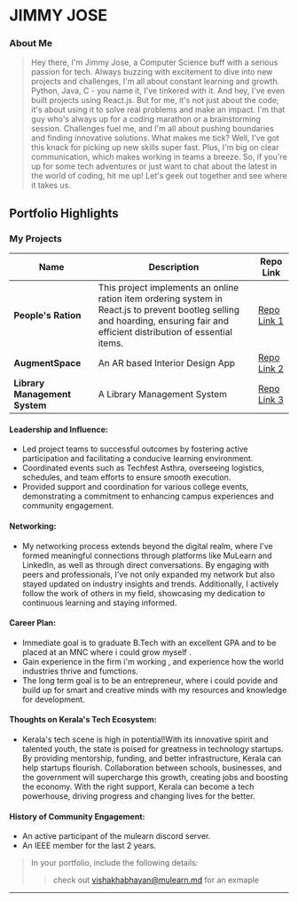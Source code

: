 # JIMMY JOSE 

### About Me

> Hey there, I'm Jimmy Jose, a Computer Science buff with a serious passion for tech. Always buzzing with excitement to dive into new projects and challenges, I'm all about constant learning and growth. 
Python, Java, C - you name it, I've tinkered with it. And hey, I've even built projects using React.js. But for me, it's not just about the code; it's about using it to solve real problems and make an impact.
I'm that guy who's always up for a coding marathon or a brainstorming session. Challenges fuel me, and I'm all about pushing boundaries and finding innovative solutions. 
What makes me tick? Well, I've got this knack for picking up new skills super fast. Plus, I'm big on clear communication, which makes working in teams a breeze.
So, if you're up for some tech adventures or just want to chat about the latest in the world of coding, hit me up! Let's geek out together and see where it takes us.

## Portfolio Highlights

### My Projects

| Name                | Description                                                               | Repo Link                                                      |
|---------------------|---------------------------------------------------------------------------|----------------------------------------------------------------|
| **People's Ration** | This project implements an online ration item ordering system in React.js to prevent bootleg selling and hoarding, ensuring fair and efficient distribution of essential items.| [Repo Link 1](https://github.com/bibinbiju111/Mini_Project)             |
| **AugmentSpace**    | An AR based Interior Design App                                              | [Repo Link 2](https://github.com/jimmyj13/Augment_Space)            |
| **Library Management System**    | A Library Management System                                              | [Repo Link 3](https://github.com/cyberianzed/lms)            |

#### Leadership and Influence:

- Led project teams to successful outcomes by fostering active participation and facilitating a conducive learning environment.
- Coordinated events such as Techfest Asthra, overseeing logistics, schedules, and team efforts to ensure smooth execution.
- Provided support and coordination for various college events, demonstrating a commitment to enhancing campus experiences and community engagement.


#### Networking:

- My networking process extends beyond the digital realm, where I've formed meaningful connections through platforms like MuLearn and LinkedIn, as well as through direct conversations. By engaging with peers and professionals, I've not only expanded my network but also stayed updated on industry insights and trends. Additionally, I actively follow the work of others in my field, showcasing my dedication to continuous learning and staying informed.

#### Career Plan:

- Immediate goal is to graduate B.Tech with an excellent GPA and to be placed at an MNC where i could grow myself .
- Gain experience in the firm i'm working , and experience how the world industries thrive and fumctions.
- The long term goal is to be an entrepreneur, where i could povide and build up for smart and creative minds with my resources and knowledge for development.

#### Thoughts on Kerala's Tech Ecosystem:

- Kerala's tech scene is high in potential!With its innovative spirit and talented youth, the state is poised for greatness in technology startups. By providing mentorship, funding, and better infrastructure, Kerala can help startups flourish. Collaboration between schools, businesses, and the government will supercharge this growth, creating jobs and boosting the economy. With the right support, Kerala can become a tech powerhouse, driving progress and changing lives for the better.
#### History of Community Engagement:

-  An active participant of the mulearn discord server.
-  An IEEE member for the last 2 years.



> In your portfolio, include the following details:
>> check out [vishakhabhayan@mulearn.md](./profiles/vishakhabhayan@mulearn.md) for an exmaple

---
